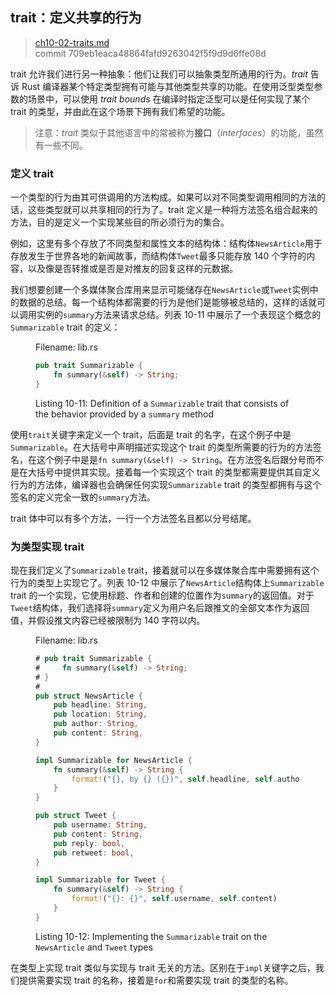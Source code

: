 ## trait：定义共享的行为

> [ch10-02-traits.md](https://github.com/rust-lang/book/blob/master/src/ch10-02-traits.md)
> <br>
> commit 709eb1eaca48864fafd9263042f5f9d9d6ffe08d

trait 允许我们进行另一种抽象：他们让我们可以抽象类型所通用的行为。*trait* 告诉 Rust 编译器某个特定类型拥有可能与其他类型共享的功能。在使用泛型类型参数的场景中，可以使用 *trait bounds* 在编译时指定泛型可以是任何实现了某个 trait 的类型，并由此在这个场景下拥有我们希望的功能。

> 注意：*trait* 类似于其他语言中的常被称为**接口**（*interfaces*）的功能，虽然有一些不同。

### 定义 trait

一个类型的行为由其可供调用的方法构成。如果可以对不同类型调用相同的方法的话，这些类型就可以共享相同的行为了。trait 定义是一种将方法签名组合起来的方法，目的是定义一个实现某些目的所必须行为的集合。

例如，这里有多个存放了不同类型和属性文本的结构体：结构体`NewsArticle`用于存放发生于世界各地的新闻故事，而结构体`Tweet`最多只能存放 140 个字符的内容，以及像是否转推或是否是对推友的回复这样的元数据。

我们想要创建一个多媒体聚合库用来显示可能储存在`NewsArticle`或`Tweet`实例中的数据的总结。每一个结构体都需要的行为是他们是能够被总结的，这样的话就可以调用实例的`summary`方法来请求总结。列表 10-11 中展示了一个表现这个概念的`Summarizable` trait 的定义：

<figure>
<span class="filename">Filename: lib.rs</span>

```rust
pub trait Summarizable {
    fn summary(&self) -> String;
}
```

<figcaption>

Listing 10-11: Definition of a `Summarizable` trait that consists of the
behavior provided by a `summary` method

</figcaption>
</figure>

使用`trait`关键字来定义一个 trait，后面是 trait 的名字，在这个例子中是`Summarizable`。在大括号中声明描述实现这个 trait 的类型所需要的行为的方法签名，在这个例子中是是`fn summary(&self) -> String`。在方法签名后跟分号而不是在大括号中提供其实现。接着每一个实现这个 trait 的类型都需要提供其自定义行为的方法体，编译器也会确保任何实现`Summarizable` trait 的类型都拥有与这个签名的定义完全一致的`summary`方法。

trait 体中可以有多个方法，一行一个方法签名且都以分号结尾。

### 为类型实现 trait

现在我们定义了`Summarizable` trait，接着就可以在多媒体聚合库中需要拥有这个行为的类型上实现它了。列表 10-12 中展示了`NewsArticle`结构体上`Summarizable` trait 的一个实现，它使用标题、作者和创建的位置作为`summary`的返回值。对于`Tweet`结构体，我们选择将`summary`定义为用户名后跟推文的全部文本作为返回值，并假设推文内容已经被限制为 140 字符以内。

<figure>
<span class="filename">Filename: lib.rs</span>

```rust
# pub trait Summarizable {
#     fn summary(&self) -> String;
# }
#
pub struct NewsArticle {
    pub headline: String,
    pub location: String,
    pub author: String,
    pub content: String,
}

impl Summarizable for NewsArticle {
    fn summary(&self) -> String {
        format!("{}, by {} ({})", self.headline, self.author, self.location)
    }
}

pub struct Tweet {
    pub username: String,
    pub content: String,
    pub reply: bool,
    pub retweet: bool,
}

impl Summarizable for Tweet {
    fn summary(&self) -> String {
        format!("{}: {}", self.username, self.content)
    }
}
```

<figcaption>

Listing 10-12: Implementing the `Summarizable` trait on the `NewsArticle` and
`Tweet` types

</figcaption>
</figure>

在类型上实现 trait 类似与实现与 trait 无关的方法。区别在于`impl`关键字之后，我们提供需要实现 trait 的名称，接着是`for`和需要实现 trait 的类型的名称。